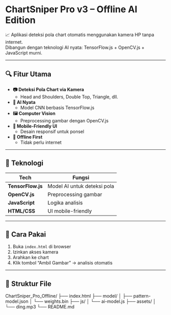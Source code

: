 # ChartSniper Pro v3 – Offline AI Edition

📈 Aplikasi deteksi pola chart otomatis menggunakan kamera HP tanpa internet.  
Dibangun dengan teknologi AI nyata: TensorFlow.js + OpenCV.js + JavaScript murni.

---

## 🔍 Fitur Utama

- **📷 Deteksi Pola Chart via Kamera**
  - Head and Shoulders, Double Top, Triangle, dll.
- **🧠 AI Nyata**
  - Model CNN berbasis TensorFlow.js
- **🖼️ Computer Vision**
  - Preprocessing gambar dengan OpenCV.js
- **📱 Mobile-Friendly UI**
  - Desain responsif untuk ponsel
- **💾 Offline First**
  - Tidak perlu internet

---

## 🧩 Teknologi

| Tech | Fungsi |
|------|--------|
| **TensorFlow.js** | Model AI untuk deteksi pola |
| **OpenCV.js**     | Preprocessing gambar |
| **JavaScript**    | Logika analisis |
| **HTML/CSS**     | UI mobile-friendly |

---

## 🚀 Cara Pakai

1. Buka `index.html` di browser
2. Izinkan akses kamera
3. Arahkan ke chart
4. Klik tombol “Ambil Gambar” → analisis otomatis

---

## 📁 Struktur File
ChartSniper_Pro_Offline/
├── index.html
├── model/
│   ├── pattern-model.json
│   └── weights.bin
├── js/
│   └── ai-model.js
├── assets/
│   └── ding.mp3
└── README.md 

